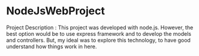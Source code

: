 # NodeJsWebProject
Project Description : This project was developed with node.js. However, the best option would be to use express framework and to develop the models and controllers. But, my ideal was to explore this technology, to have good  understand how things work in here.

